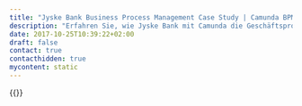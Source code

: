 ```yaml
---
title: "Jyske Bank Business Process Management Case Study | Camunda BPM"
description: "Erfahren Sie, wie Jyske Bank mit Camunda die Geschäftsprozessautomatisierung organisiert und die Effizienz im Unternehmen gesteigert hat. Camunda ist der Marktführer für Workflow-Automatisierung basierend auf Java und BPMN 2.0."
date: 2017-10-25T10:39:22+02:00
draft: false
contact: true
contacthidden: true
mycontent: static
---
```

{{<case-study-single
company="Jyske Bank"
companydescription="Die Jyske Bank ist die drittgrößte Bank auf dem dänischen Markt und die zweitgrößte dänische Bank (SIFI-Bank seit 2014). Zum 26. Februar 2019 beschäftigte sie 3.698 Vollzeitbeschäftigte und hat rund 180.000 Aktionäre mit einem Eigenkapital von ca. DKK 31,8 Mrd. DKK. Die Jyske Bank verfügt über ein landesweites Filialnetz (98 dänische und 2 ausländische Filialen (Oktober 2018)) und bietet darüber hinaus Beratung per Telefon und Online-Medien sowie eine Reihe von Selbstbedienungslösungen an."
customerquote=""
teaser=""
usecase=""
videolink=""
logo="//images.ctfassets.net/vpidbgnakfvf/1wt8BDtejh96FcKt5jupPb/d635f54235eb59dab57fb262ea8657f0/Jyske_Bank.png"
pdf=""
thumbnail="">}}